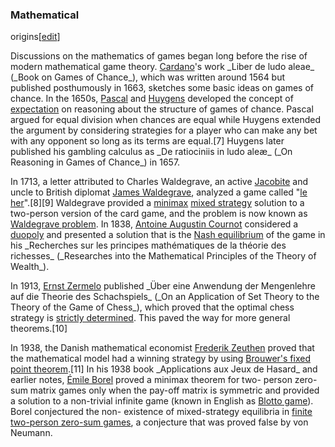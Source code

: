 ### Mathematical
origins[[edit](/w/index.php?title=Game\_theory&action=edit&section=3 "Edit
section: Mathematical origins")]

Discussions on the mathematics of games began long before the rise of modern
mathematical game theory. [Cardano](/wiki/Gerolamo\_Cardano "Gerolamo
Cardano")'s work \_Liber de ludo aleae\_ (\_Book on Games of Chance\_), which was
written around 1564 but published posthumously in 1663, sketches some basic
ideas on games of chance. In the 1650s, [Pascal](/wiki/Blaise\_Pascal "Blaise
Pascal") and [Huygens](/wiki/Christiaan\_Huygens "Christiaan Huygens")
developed the concept of [expectation](/wiki/Expected\_value "Expected value")
on reasoning about the structure of games of chance. Pascal argued for equal
division when chances are equal while Huygens extended the argument by
considering strategies for a player who can make any bet with any opponent so
long as its terms are equal.[7] Huygens later published his gambling calculus
as \_De ratiociniis in ludo aleæ\_ (\_On Reasoning in Games of Chance\_) in 1657.

In 1713, a letter attributed to Charles Waldegrave, an active
[Jacobite](/wiki/Jacobitism "Jacobitism") and uncle to British diplomat [James
Waldegrave](/wiki/James\_Waldegrave,\_1st\_Earl\_Waldegrave "James Waldegrave, 1st
Earl Waldegrave"), analyzed a game called "[le her](/wiki/Le\_her "Le
her")".[8][9] Waldegrave provided a [minimax](/wiki/Minimax "Minimax") [mixed
strategy](/wiki/Mixed\_strategy "Mixed strategy") solution to a two-person
version of the card game, and the problem is now known as [Waldegrave
problem](/wiki/Waldegrave\_problem "Waldegrave problem"). In 1838, [Antoine
Augustin Cournot](/wiki/Antoine\_Augustin\_Cournot "Antoine Augustin Cournot")
considered a [duopoly](/wiki/Duopoly "Duopoly") and presented a solution that
is the [Nash equilibrium](/wiki/Nash\_equilibrium "Nash equilibrium") of the
game in his \_Recherches sur les principes mathématiques de la théorie des
richesses\_ (\_Researches into the Mathematical Principles of the Theory of
Wealth\_).

In 1913, [Ernst Zermelo](/wiki/Ernst\_Zermelo "Ernst Zermelo") published \_Über
eine Anwendung der Mengenlehre auf die Theorie des Schachspiels\_ (\_On an
Application of Set Theory to the Theory of the Game of Chess\_), which proved
that the optimal chess strategy is [strictly
determined](/wiki/Strictly\_determined\_game "Strictly determined game"). This
paved the way for more general theorems.[10]

In 1938, the Danish mathematical economist [Frederik
Zeuthen](/wiki/Frederik\_Zeuthen "Frederik Zeuthen") proved that the
mathematical model had a winning strategy by using [Brouwer's fixed point
theorem](/wiki/Brouwer\_fixed\_point\_theorem "Brouwer fixed point theorem").[11]
In his 1938 book \_Applications aux Jeux de Hasard\_ and earlier notes, [Émile
Borel](/wiki/%C3%89mile\_Borel "Émile Borel") proved a minimax theorem for two-
person zero-sum matrix games only when the pay-off matrix is symmetric and
provided a solution to a non-trivial infinite game (known in English as
[Blotto game](/wiki/Blotto\_game "Blotto game")). Borel conjectured the non-
existence of mixed-strategy equilibria in [finite two-person zero-sum
games](/wiki/Finite\_Game "Finite Game"), a conjecture that was proved false by
von Neumann.
